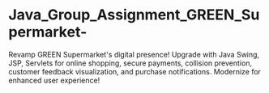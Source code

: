 # Java_Group_Assignment_GREEN_Supermarket-
Revamp GREEN Supermarket's digital presence! Upgrade with Java Swing, JSP, Servlets for online shopping, secure payments, collision prevention, customer feedback visualization, and purchase notifications. Modernize for enhanced user experience! 
